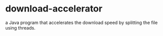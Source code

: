 # download-accelerator
a Java program that accelerates the download speed by splitting the file using threads.
